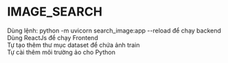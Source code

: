 # IMAGE_SEARCH

Dùng lệnh: python -m uvicorn search_image:app --reload để chạy backend <br>
Dùng ReactJs để chạy Frontend <br>
Tự tạo thêm thư mục dataset để chứa ảnh train <br>
Tự cài thêm môi trường ảo cho Python
